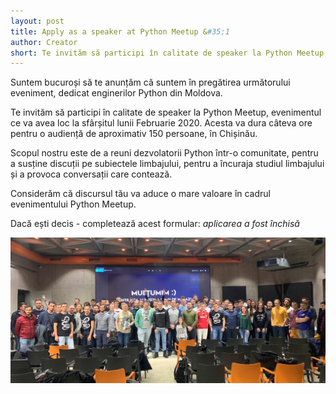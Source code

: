 ```yaml
---
layout: post
title: Apply as a speaker at Python Meetup &#35;1
author: Creator
short: Te invităm să participi în calitate de speaker la Python Meetup, evenimentul ce va avea loc la sfârșitul lunii Februarie 2020. Acesta va dura câteva ore pentru o audiență de aproximativ 150 persoane, în Chișinău.
---
```


Suntem bucuroși să te anunțăm că suntem în pregătirea următorului eveniment, dedicat enginerilor Python din Moldova.

Te invităm să participi în calitate de speaker la Python Meetup, evenimentul ce va avea loc la sfârșitul lunii Februarie 2020. Acesta va dura câteva ore pentru o audiență de aproximativ 150 persoane, în Chișinău.

Scopul nostru este de a reuni dezvolatorii Python într-o comunitate, pentru a susține discuții pe subiectele limbajului, pentru a încuraja studiul limbajului și a provoca conversații care contează.

Considerăm că discursul tău va aduce o mare valoare în cadrul evenimentului Python Meetup. 

Dacă ești decis - completează acest formular: _aplicarea a fost închisă_ 


![Community photo](/public/assets/common/community.jpg)